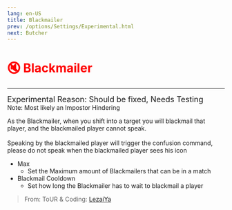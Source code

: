 ```yaml
---
lang: en-US
title: Blackmailer
prev: /options/Settings/Experimental.html
next: Butcher
---
```


# <font color=red>🔇 <b>Blackmailer</b></font> <Badge text="Impostor" type="tip" vertical="middle"/>

***

<font size=4em>Experimental Reason: Should be fixed, Needs Testing</font><br>
Note: Most likely an Impostor Hindering

As the Blackmailer, when you shift into a target you will blackmail that player, and the blackmailed player cannot speak.<br><br>
Speaking by the blackmailed player will trigger the confusion command, please do not speak when the blackmailed player sees his icon

- Max
  - Set the Maximum amount of Blackmailers that can be in a match
- Blackmail Cooldown
  - Set how long the Blackmailer has to wait to blackmail a player

> From: ToUR & Coding: [LezaiYa](https://github.com/LezaiYa)
